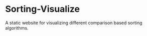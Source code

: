# Sorting-Visualize
A static website for visualizing different comparison based sorting algorithms.
